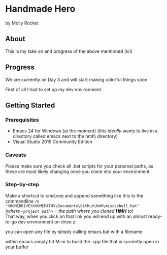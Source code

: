 # Handmade Hero
by Molly Rocket

## About
This is my take on and progress of the above mentioned (lol)

## Progress
We are currently on Day 3 and will start making colorful things soon

First of all I had to set up my dev environment.

## Getting Started

### Prerequisites

 * Emacs 24 for Windows (at the moment)
 (this *ideally* wants to live in a directory called emacs next to the hmh\ directory)
 * Visual Studio 2015 Community Edition

### Caveats

Please make sure you check all .bat scripts for your personal paths, as these are most likely changing once you clone into your environment.

### Step-by-step

Make a shortcut to cmd.exe and append something like this to the commandline `/k "%HOMEDRIVE%%HOMEPATH%\Documents\Github\hmh\misc\shell.bat"`  
*(where `<project path>` = the path where you cloned __HMH__ to)*  
That way, when you click on that link you will end up with an almost ready-to-go dev environment on drive z:

you can open any file by simply calling emacs.bat with a filename

within emacs simply hit M-m to build the .cpp file that is currently open in your buffer
